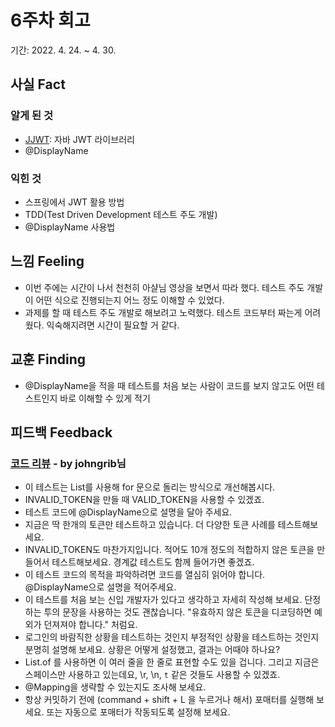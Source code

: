 # 6주차 회고  
기간: 2022. 4. 24.  ~ 4. 30.

## 사실 Fact
### 알게 된 것
- [JJWT](https://github.com/jwtk/jjwt): 자바 JWT 라이브러리
- @DisplayName

### 익힌 것
- 스프링에서 JWT 활용 방법
- TDD(Test Driven Development 테스트 주도 개발)
- @DisplayName 사용법

## 느낌 Feeling
- 이번 주에는 시간이 나서 천천히 아샬님 영상을 보면서 따라 했다. 테스트 주도 개발이 어떤 식으로 진행되는지 어느 정도 이해할 수 있었다. 
- 과제를 할 때 테스트 주도 개발로 해보려고 노력했다. 테스트 코드부터 짜는게 어려웠다. 익숙해지려면 시간이 필요할 거 같다. 

## 교훈 Finding
- @DisplayName을 적을 때 테스트를 처음 보는 사람이 코드를 보지 않고도 어떤 테스트인지 바로 이해할 수 있게 적기

## 피드백 Feedback
### [코드 리뷰](https://github.com/CodeSoom/spring-week6-assignment-1/pull/55) - by johngrib님
- 이 테스트는 List를 사용해 for 문으로 돌리는 방식으로 개선해봅시다.
- INVALID_TOKEN을 만들 때 VALID_TOKEN을 사용할 수 있겠죠.
- 테스트 코드에 @DisplayName으로 설명을 달아 주세요.
- 지금은 딱 한개의 토큰만 테스트하고 있습니다. 더 다양한 토큰 사례를 테스트해보세요.
- INVALID_TOKEN도 마찬가지입니다. 적어도 10개 정도의 적합하지 않은 토큰을 만들어서 테스트해보세요. 경계값 테스트도 함께 들어가면 좋겠죠.
- 이 테스트 코드의 목적을 파악하려면 코드를 열심히 읽어야 합니다. @DisplayName으로 설명을 적어주세요.
- 이 테스트를 처음 보는 신입 개발자가 있다고 생각하고 자세히 작성해 보세요. 단정하는 투의 문장을 사용하는 것도 괜찮습니다. "유효하지 않은 토큰을 디코딩하면 예외가 던져져야 합니다." 처럼요.
- 로그인의 바람직한 상황을 테스트하는 것인지 부정적인 상황을 테스트하는 것인지 분명히 설명해 보세요. 상황은 어떻게 설정했고, 결과는 어때야 하나요?
- List.of 를 사용하면 이 여러 줄을 한 줄로 표현할 수도 있을 겁니다. 그리고 지금은 스페이스만 사용하고 있는데요, \r, \n, `t` 같은 것들도 사용할 수 있겠죠.
- @Mapping을 생략할 수 있는지도 조사해 보세요.
- 항상 커밋하기 전에 (command + shift + L 을 누르거나 해서) 포매터를 실행해 보세요. 또는 자동으로 포매터가 작동되도록 설정해 보세요.

